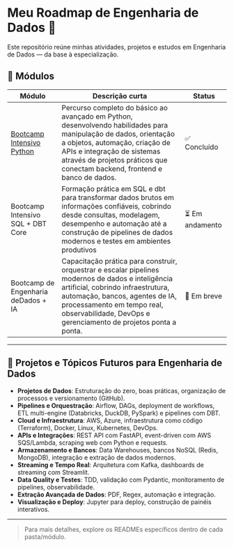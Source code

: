 # Meu Roadmap de Engenharia de Dados 🚀

Este repositório reúne minhas atividades, projetos e estudos em Engenharia de Dados — da base à especialização.

## 📂 Módulos

| Módulo                      | Descrição curta                                                        | Status       |
|-----------------------------|------------------------------------------------------------------------|--------------|
| [Bootcamp Intensivo Python](https://github.com/ds-borges/data-engineering-roadmap/tree/f8aa6f43b3b06c263c48c7882a4256815d20f583/Bootcamp-Intensivo-Python) | Percurso completo do básico ao avançado em Python, desenvolvendo habilidades para manipulação de dados, orientação a objetos, automação, criação de APIs e integração de sistemas através de projetos práticos que conectam backend, frontend e banco de dados. | ✅ Concluído |
| Bootcamp Intensivo SQL + DBT Core | Formação prática em SQL e dbt para transformar dados brutos em informações confiáveis, cobrindo desde consultas, modelagem, desempenho e automação até a construção de pipelines de dados modernos e testes em ambientes produtivos | ⏳ Em andamento |
| Bootcamp de Engenharia deDados + IA | Capacitação prática para construir, orquestrar e escalar pipelines modernos de dados e inteligência artificial, cobrindo infraestrutura, automação, bancos, agentes de IA, processamento em tempo real, observabilidade, DevOps e gerenciamento de projetos ponta a ponta. | 🎯 Em breve  |

---

## 🎯 Projetos e Tópicos Futuros para Engenharia de Dados

- **Projetos de Dados**: Estruturação do zero, boas práticas, organização de processos e versionamento (GitHub).
- **Pipelines e Orquestração**: Airflow, DAGs, deployment de workflows, ETL multi-engine (Databricks, DuckDB, PySpark) e pipelines com DBT.
- **Cloud e Infraestrutura**: AWS, Azure, infraestrutura como código (Terraform), Docker, Linux, Kubernetes, DevOps.
- **APIs e Integrações**: REST API com FastAPI, event-driven com AWS SQS/Lambda, scraping web com Python e requests.
- **Armazenamento e Bancos**: Data Warehouses, bancos NoSQL (Redis, MongoDB), integração e extração de dados modernos.
- **Streaming e Tempo Real**: Arquitetura com Kafka, dashboards de streaming com Streamlit.
- **Data Quality e Testes**: TDD, validação com Pydantic, monitoramento de pipelines, observabilidade.
- **Extração Avançada de Dados**: PDF, Regex, automação e integração.
- **Visualização e Deploy**: Jupyter para deploy, construção de painéis interativos.

---

> Para mais detalhes, explore os READMEs específicos dentro de cada pasta/módulo.
